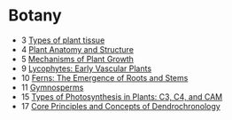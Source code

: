 # Botany

- 3 [Types of plant tissue](types-of-plant-tissue)
- 4 [Plant Anatomy and Structure](plant-anatomy-and-structure)
- 5 [Mechanisms of Plant Growth](mechanisms-of-plant-growth)
- 9 [Lycophytes: Early Vascular Plants](lychophytes-early-vascular-plants)
- 10 [Ferns: The Emergence of Roots and Stems](ferns-roots-stems)
- 11 [Gymnosperms](gymnosperms)
- 15 [Types of Photosynthesis in Plants: C3, C4, and CAM](types-of-photosynthesis)
- 17 [Core Principles and Concepts of Dendrochronology](core-principles-concepts-dendrochronology)